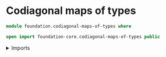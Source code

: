# Codiagonal maps of types

```agda
module foundation.codiagonal-maps-of-types where

open import foundation-core.codiagonal-maps-of-types public
```

<details><summary>Imports</summary>

```agda

```

</details>
